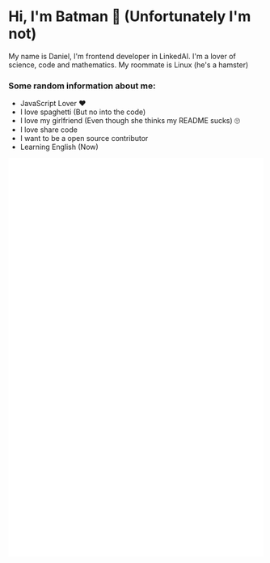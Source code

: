 
# Hi, I'm Batman 👋 (Unfortunately I'm not)

My name is Daniel, I'm frontend developer in LinkedAI. I'm a lover of science, code and mathematics. 
My roommate is Linux (he's a hamster)


### Some random information about me:
- JavaScript Lover ❤️
- I love spaghetti (But no into the code) 
- I love my girlfriend (Even though she thinks my README sucks) 🙄
- I love share code
- I want to be a open source contributor
- Learning English (Now)

![Metrics](/github-metrics.svg)